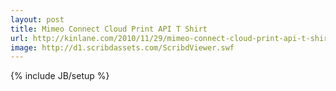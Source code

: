 ```yaml
---
layout: post
title: Mimeo Connect Cloud Print API T Shirt
url: http://kinlane.com/2010/11/29/mimeo-connect-cloud-print-api-t-shirt/
image: http://d1.scribdassets.com/ScribdViewer.swf
---
```

{% include JB/setup %}

